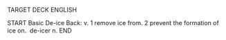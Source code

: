 TARGET DECK
ENGLISH

START
Basic
De-ice
Back: v. 1 remove ice from. 2 prevent the formation of ice on.  de-icer n.
END
